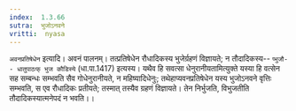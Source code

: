 ```yaml
---
index:  1.3.66
sutra:  भुजोऽनवने
vritti:  nyasa
---
```


`अवनप्रतिषेधेन` इत्यादि। अवनं पालनम्। तत्प्रतिषेधेन रौधादिकस्य भुजेर्ग्रहणं विज्ञायते; न तौदादिकस्य-- `प्भुजौ-- धातुपाठःफ् भुज कौडिस्ये` (धा.पा.1417) इत्यस्य। यथैव हि सवत्सा धेनुरानीयतामित्युक्ते यस्या हि वत्सेन सह सम्बन्धः सम्भवति सैव गोधेनुरानीयते, न महिष्यादिधेनुः; तथेहाप्यवनप्रतिषेधेन यस्य भुजोऽनवने वृत्तिः सम्भवति, स एव रौधादिकः प्रतीयते; तस्मात् तस्यैव ग्रहणं विज्ञायते। तेन निर्भुजति, विभुजतीति तौदादिकस्यात्मनेपदं न भवति।।

